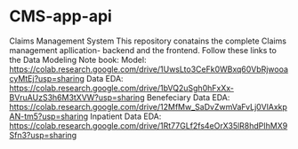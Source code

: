 # CMS-app-api
Claims Management System
This repository conatains the complete Claims management apllication- backend and the frontend.
Follow these links to the Data Modeling Note book:
Model: https://colab.research.google.com/drive/1UwsLto3CeFk0WBxq60VbRjwooacyMtEj?usp=sharing
Data EDA: https://colab.research.google.com/drive/1bVQ2uSgh0hFxXx-BVruAUzS3h6M3tXVW?usp=sharing
Benefeciary Data EDA: https://colab.research.google.com/drive/12MfMw_SaDvZwmVaFvLj0VlAxkpAN-tm5?usp=sharing
Inpatient Data EDA: https://colab.research.google.com/drive/1Rt77GLf2fs4eOrX35lR8hdPIhMX9Sfn3?usp=sharing
